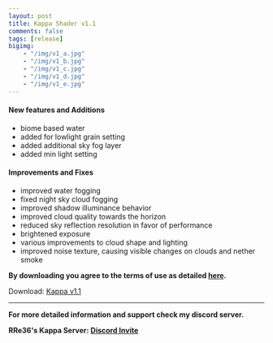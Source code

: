 ```yaml
---
layout: post
title: Kappa Shader v1.1
comments: false
tags: [release]
bigimg: 
    - "/img/v1_a.jpg"
    - "/img/v1_b.jpg"
    - "/img/v1_c.jpg"
    - "/img/v1_d.jpg"
    - "/img/v1_e.jpg"
---
```


#### New features and Additions

* biome based water
* added for lowlight grain setting
* added additional sky fog layer
* added min light setting

#### Improvements and Fixes

* improved water fogging
* fixed night sky cloud fogging
* improved shadow illuminance behavior
* improved cloud quality towards the horizon
* reduced sky reflection resolution in favor of performance
* brightened exposure
* various improvements to cloud shape and lighting
* improved noise texture, causing visible changes on clouds and nether smoke

**By downloading you agree to the terms of use as detailed [here](https://github.com/rre36/kappa_shader_web/blob/master/LICENSE).**

Download: [Kappa v1.1](https://github.com/rre36/kappa_shader_web/releases/download/v1.1/Kappa_v1.1.zip)

****

**For more detailed information and support check my discord server.**

**RRe36's Kappa Server: [Discord Invite](https://discord.gg/y5xzQ6H)**
